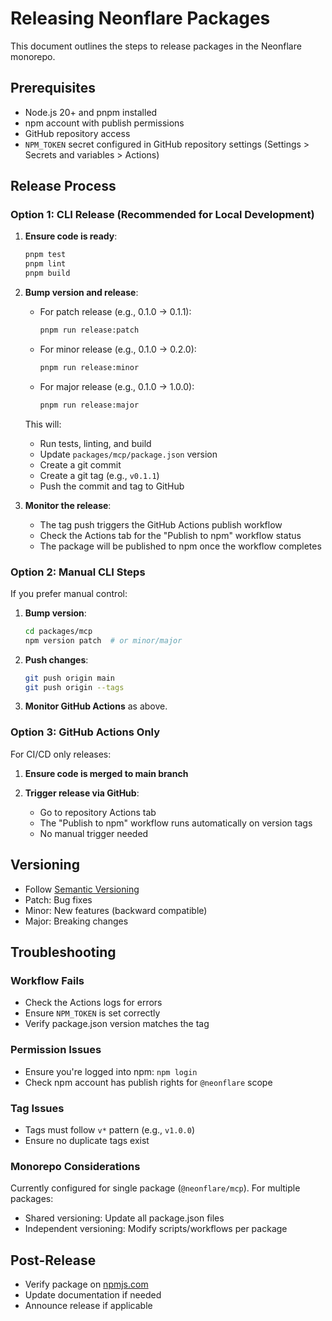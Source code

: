 # Releasing Neonflare Packages

This document outlines the steps to release packages in the Neonflare monorepo.

## Prerequisites

- Node.js 20+ and pnpm installed
- npm account with publish permissions
- GitHub repository access
- `NPM_TOKEN` secret configured in GitHub repository settings (Settings > Secrets and variables > Actions)

## Release Process

### Option 1: CLI Release (Recommended for Local Development)

1. **Ensure code is ready**:
   ```bash
   pnpm test
   pnpm lint
   pnpm build
   ```

2. **Bump version and release**:
   - For patch release (e.g., 0.1.0 → 0.1.1):
     ```bash
     pnpm run release:patch
     ```
   - For minor release (e.g., 0.1.0 → 0.2.0):
     ```bash
     pnpm run release:minor
     ```
   - For major release (e.g., 0.1.0 → 1.0.0):
     ```bash
     pnpm run release:major
     ```

   This will:
   - Run tests, linting, and build
   - Update `packages/mcp/package.json` version
   - Create a git commit
   - Create a git tag (e.g., `v0.1.1`)
   - Push the commit and tag to GitHub

3. **Monitor the release**:
   - The tag push triggers the GitHub Actions publish workflow
   - Check the Actions tab for the "Publish to npm" workflow status
   - The package will be published to npm once the workflow completes

### Option 2: Manual CLI Steps

If you prefer manual control:

1. **Bump version**:
   ```bash
   cd packages/mcp
   npm version patch  # or minor/major
   ```

2. **Push changes**:
   ```bash
   git push origin main
   git push origin --tags
   ```

3. **Monitor GitHub Actions** as above.

### Option 3: GitHub Actions Only

For CI/CD only releases:

1. **Ensure code is merged to main branch**

2. **Trigger release via GitHub**:
   - Go to repository Actions tab
   - The "Publish to npm" workflow runs automatically on version tags
   - No manual trigger needed

## Versioning

- Follow [Semantic Versioning](https://semver.org/)
- Patch: Bug fixes
- Minor: New features (backward compatible)
- Major: Breaking changes

## Troubleshooting

### Workflow Fails
- Check the Actions logs for errors
- Ensure `NPM_TOKEN` is set correctly
- Verify package.json version matches the tag

### Permission Issues
- Ensure you're logged into npm: `npm login`
- Check npm account has publish rights for `@neonflare` scope

### Tag Issues
- Tags must follow `v*` pattern (e.g., `v1.0.0`)
- Ensure no duplicate tags exist

### Monorepo Considerations
Currently configured for single package (`@neonflare/mcp`). For multiple packages:
- Shared versioning: Update all package.json files
- Independent versioning: Modify scripts/workflows per package

## Post-Release

- Verify package on [npmjs.com](https://www.npmjs.com)
- Update documentation if needed
- Announce release if applicable